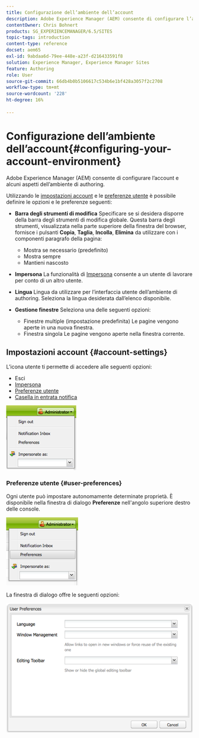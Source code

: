 ```yaml
---
title: Configurazione dell’ambiente dell’account
description: Adobe Experience Manager (AEM) consente di configurare l’account e alcuni aspetti dell’ambiente di authoring.
contentOwner: Chris Bohnert
products: SG_EXPERIENCEMANAGER/6.5/SITES
topic-tags: introduction
content-type: reference
docset: aem65
exl-id: 9abdaa6d-79ee-448e-a23f-d216433591f8
solution: Experience Manager, Experience Manager Sites
feature: Authoring
role: User
source-git-commit: 66db4b0b5106617c534b6e1bf428a3057f2c2708
workflow-type: tm+mt
source-wordcount: '228'
ht-degree: 16%

---
```


# Configurazione dell’ambiente dell’account{#configuring-your-account-environment}

Adobe Experience Manager (AEM) consente di configurare l’account e alcuni aspetti dell’ambiente di authoring.

Utilizzando le [impostazioni account](#account-settings) e le [preferenze utente](#user-preferences) è possibile definire le opzioni e le preferenze seguenti:

* **Barra degli strumenti di modifica**
Specificare se si desidera disporre della barra degli strumenti di modifica globale. Questa barra degli strumenti, visualizzata nella parte superiore della finestra del browser, fornisce i pulsanti **Copia**, **Taglia**, **Incolla**, **Elimina** da utilizzare con i componenti paragrafo della pagina:

   * Mostra se necessario (predefinito)
   * Mostra sempre
   * Mantieni nascosto

* **Impersona**
La funzionalità di [Impersona](/help/sites-administering/security.md#impersonating-another-user) consente a un utente di lavorare per conto di un altro utente.

* **Lingua**
Lingua da utilizzare per l’interfaccia utente dell’ambiente di authoring. Seleziona la lingua desiderata dall’elenco disponibile.

* **Gestione finestre**
Seleziona una delle seguenti opzioni:

   * Finestre multiple (impostazione predefinita)
Le pagine vengono aperte in una nuova finestra.
   * Finestra singola
Le pagine vengono aperte nella finestra corrente.

## Impostazioni account {#account-settings}

L’icona utente ti permette di accedere alle seguenti opzioni:

* Esci
* [Impersona](/help/sites-administering/security.md#impersonating-another-user)
* [Preferenze utente](#user-preferences)
* [Casella in entrata notifica](/help/sites-classic-ui-authoring/author-env-inbox.md)

![chlimage_1-122](assets/chlimage_1-122.png)

### Preferenze utente {#user-preferences}

Ogni utente può impostare autonomamente determinate proprietà. È disponibile nella finestra di dialogo **Preferenze** nell&#39;angolo superiore destro delle console.

![schermata_shot_2012-02-08at105033am](assets/screen_shot_2012-02-08at105033am.png)

La finestra di dialogo offre le seguenti opzioni:

![chlimage_1-123](assets/chlimage_1-123.png)
